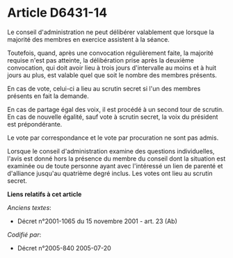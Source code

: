 # Article D6431-14

Le conseil d'administration ne peut délibérer valablement que lorsque la majorité des membres en exercice assistent à la
séance.

Toutefois, quand, après une convocation régulièrement faite, la majorité requise n'est pas atteinte, la délibération prise
après la deuxième convocation, qui doit avoir lieu à trois jours d'intervalle au moins et à huit jours au plus, est valable
quel que soit le nombre des membres présents.

En cas de vote, celui-ci a lieu au scrutin secret si l'un des membres présents en fait la demande.

En cas de partage égal des voix, il est procédé à un second tour de scrutin. En cas de nouvelle égalité, sauf vote à scrutin
secret, la voix du président est prépondérante.

Le vote par correspondance et le vote par procuration ne sont pas admis.

Lorsque le conseil d'administration examine des questions individuelles, l'avis est donné hors la présence du membre du
conseil dont la situation est examinée ou de toute personne ayant avec l'intéressé un lien de parenté et d'alliance jusqu'au
quatrième degré inclus. Les votes ont lieu au scrutin secret.

**Liens relatifs à cet article**

_Anciens textes_:

  - Décret n°2001-1065 du 15 novembre 2001 - art. 23 (Ab)

_Codifié par_:

  - Décret n°2005-840 2005-07-20
